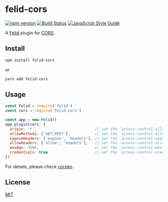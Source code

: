# felid-cors

[![npm version](https://img.shields.io/npm/v/felid-cors.svg)](https://www.npmjs.com/package/felid-cors) [![Build Status](https://travis-ci.org/felidjs/felid-cors.svg?branch=master)](https://travis-ci.org/felidjs/felid-cors) [![JavaScript Style Guide](https://img.shields.io/badge/code_style-standard-brightgreen.svg)](https://standardjs.com)

A [Felid](https://github.com/felidjs/felid) plugin for [CORS](https://developer.mozilla.org/en-US/docs/Web/HTTP/CORS).

## Install

```bash
npm install felid-cors
```

or

```bash
yarn add felid-cors
```

## Usage

```javascript
const Felid = require('felid')
const cors = require('felid-cors')

const app = new Felid()
app.plugin(cors, {
  origin: '*',                          // set the `access-control-allow-origin` header, default is the request `Origin` header.
  allowMethods: ['GET,POST'],           // set the `access-control-allow-methods` header, default is 'GET,HEAD,PUT,POST,DELETE,PATCH'.
  exposeHeaders: ['expose', 'headers'], // set the `access-control-expose-headers` header.
  allowHeaders: ['allow', 'headers'],   // set the `access-control-allow-headers` header.
  maxAge: 3600,                         // set the `access-control-max-age` header, in seconds.
  credentials: true                     // set the `access-control-credentials` header.
})
```

For details, please check [corsen](https://github.co/fralonra/corsen).

## License

[MIT](./LICENSE)
